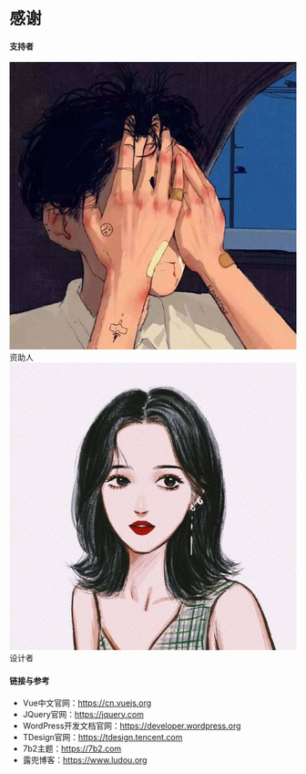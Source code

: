 # 感谢
#### 支持者
<avatar>
    <item>
        <img src="/Study/Assets/wwl.jpg" alt="资助人">
    <alt>资助人</alt>
    </item>
    <item>
        <img src="/Study/Assets/designer.jpg" alt="设计者">
        <alt>设计者</alt>
    </item>
</avatar>

#### 链接与参考

* Vue中文官网：https://cn.vuejs.org
* JQuery官网：https://jquery.com
* WordPress开发文档官网：https://developer.wordpress.org
* TDesign官网：https://tdesign.tencent.com
* 7b2主题：https://7b2.com
* 露兜博客：https://www.ludou.org